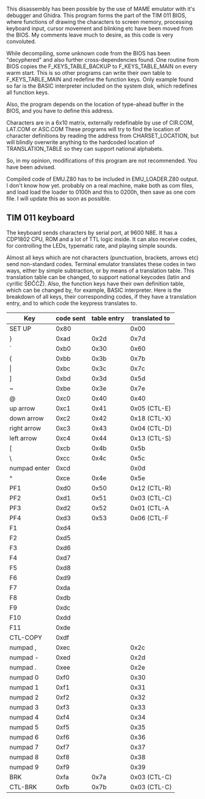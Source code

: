 This disassembly has been possible by the use of MAME emulator with it's debugger and Ghidra.
This program forms the part of the TIM 011 BIOS, where functions of drawing the characters to screen memory,
processing keyboard input, cursor movement and blinking etc have been moved from the BIOS.
My comments leave much to desire, as this code is very convoluted.

While decompiling, some unknown code from the BIOS has been "decyphered" and also further cross-dependencies found.
One routine from BIOS copies the F_KEYS_TABLE_BACKUP to F_KEYS_TABLE_MAIN on every warm start.
This is so other programs can write their own table to F_KEYS_TABLE_MAIN and redefine the function keys.
Only example found so far is the BASIC interpreter included on the system disk, which redefines all function keys.

Also, the program depends on the location of type-ahead buffer in the BIOS, and you have to define this address.

Characters are in a 6x10 matrix, externally redefinable by use of CIR.COM, LAT.COM or ASC.COM
These programs will try to find the location of character definitions by reading the address from CHARSET_LOCATION, 
but will blindly overwrite anything to the hardcoded location of TRANSLATION_TABLE so they can support national alphabets.

So, in my opinion, modifications of this program are not recommended. You have been advised.

Compiled code of EMU.Z80 has to be included in EMU_LOADER.Z80 output. I don't know how yet.
probably on a real machine, make both as com files, and load load the loader to 0100h and this to 0200h, then save as one com file.
I will update this as soon as possible.

## TIM 011 keyboard

The keyboard sends characters by serial port, at 9600 N8E. It has a CDP1802 CPU, ROM and a lot of TTL logic inside. It can also receive codes, for controlling the LEDs, typematic rate, and playing simple sounds.

Almost all keys which are not characters (punctuation, brackets, arrows etc) send non-standard codes. Terminal emulator translates these codes in two ways, either by simple subtraction, or by means of a translation table. This translation table can be changed, to support national keycodes (latin and cyrillic ŠĐČĆŽ). Also, the function keys have their own definition table, which can be changed by, for example, BASIC interpreter. Here is the breakdown of all keys, their corresponding codes, if they have a translation entry, and to which code the keypress translates to.

|Key         |code sent|table entry|translated to           |
|------------|---------|-----------|------------------------|
|SET UP      |0x80     |           |0x00                    |
|}           |0xad     |0x2d       |0x7d                    |
|`           |0xb0     |0x30       |0x60                    |
|{           |0xbb     |0x3b       |0x7b                    |
|\|          |0xbc     |0x3c       |0x7c                    |
|]           |0xbd     |0x3d       |0x5d                    |
|~           |0xbe     |0x3e       |0x7e                    |
|@           |0xc0     |0x40       |0x40                    |
|up arrow    |0xc1     |0x41       |0x05 (CTL-E)            |
|down arrow  |0xc2     |0x42       |0x18 (CTL-X)            |
|right arrow |0xc3     |0x43       |0x04 (CTL-D)            |
|left arrow  |0xc4     |0x44       |0x13 (CTL-S)            |
|[           |0xcb     |0x4b       |0x5b                    |
|\           |0xcc     |0x4c       |0x5c                    |
|numpad enter|0xcd     |           |0x0d                    |
|^           |0xce     |0x4e       |0x5e                    |
|PF1         |0xd0     |0x50       |0x12 (CTL-R)            |
|PF2         |0xd1     |0x51       |0x03 (CTL-C)            |
|PF3         |0xd2     |0x52       |0x01 (CTL-A             |
|PF4         |0xd3     |0x53       |0x06 (CTL-F             |
|F1          |0xd4     |           |                        |
|F2          |0xd5     |           |                        |
|F3          |0xd6     |           |                        |
|F4          |0xd7     |           |                        |
|F5          |0xd8     |           |                        |
|F6          |0xd9     |           |                        |
|F7          |0xda     |           |                        |
|F8          |0xdb     |           |                        |
|F9          |0xdc     |           |                        |
|F10         |0xdd     |           |                        |
|F11         |0xde     |           |                        |
|CTL-COPY    |0xdf     |           |                        |
|numpad ,    |0xec     |           |0x2c                    |
|numpad -    |0xed     |           |0x2d                    |
|numpad .    |0xee     |           |0x2e                    |
|numpad 0    |0xf0     |           |0x30                    |
|numpad 1    |0xf1     |           |0x31                    |
|numpad 2    |0xf2     |           |0x32                    |
|numpad 3    |0xf3     |           |0x33                    |
|numpad 4    |0xf4     |           |0x34                    |
|numpad 5    |0xf5     |           |0x35                    |
|numpad 6    |0xf6     |           |0x36                    |
|numpad 7    |0xf7     |           |0x37                    |
|numpad 8    |0xf8     |           |0x38                    |
|numpad 9    |0xf9     |           |0x39                    |
|BRK         |0xfa     |0x7a       |0x03 (CTL-C)            |
|CTL-BRK     |0xfb     |0x7b       |0x03 (CTL-C)            |